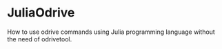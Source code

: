 # JuliaOdrive
How to use odrive commands using Julia programming language without the need of odrivetool.
